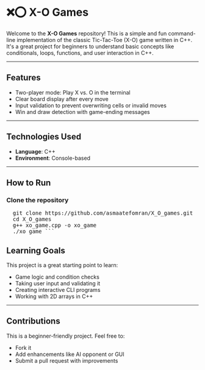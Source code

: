 # ❌⭕ X-O Games

Welcome to the **X-O Games** repository! This is a simple and fun command-line implementation of the classic Tic-Tac-Toe (X-O) game written in C++. It's a great project for beginners to understand basic concepts like conditionals, loops, functions, and user interaction in C++.

---

## Features

- Two-player mode: Play X vs. O in the terminal  
- Clear board display after every move  
- Input validation to prevent overwriting cells or invalid moves  
- Win and draw detection with game-ending messages  

---

##  Technologies Used

- **Language**: C++  
- **Environment**: Console-based  

---

##  How to Run

### Clone the repository

<pre lang="markdown">  git clone https://github.com/asmaatefomran/X_O_games.git 
  cd X_O_games 
  g++ xo_game.cpp -o xo_game 
  ./xo_game ``` </pre>

## Learning Goals

This project is a great starting point to learn:

- Game logic and condition checks  
- Taking user input and validating it  
- Creating interactive CLI programs  
- Working with 2D arrays in C++  

---

## Contributions

This is a beginner-friendly project. Feel free to:

- Fork it  
- Add enhancements like AI opponent or GUI  
- Submit a pull request with improvements  

